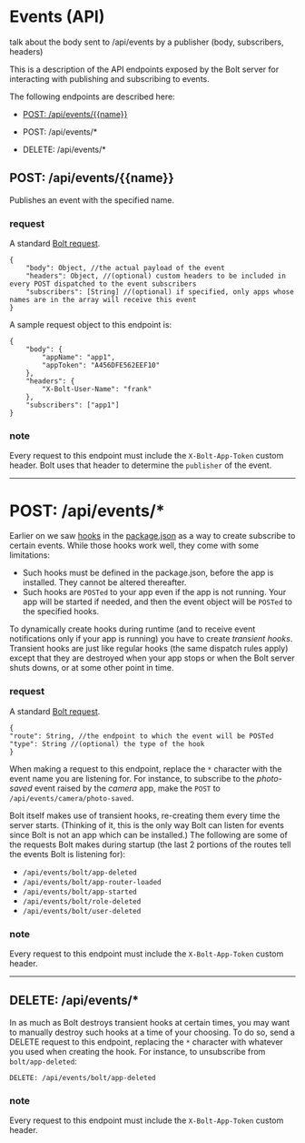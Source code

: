 # Events \(API\)

talk about the body sent to /api/events by a publisher \(body, subscribers, headers\)

This is a description of the API endpoints exposed by the Bolt server for interacting with publishing and subscribing to events.

The following endpoints are described here:

* [POST: /api/events/{{name}}](#post-apieventsname)

* POST: /api/events/\*

* DELETE: /api/events/\*

## POST: /api/events/{{name}}

Publishes an event with the specified name.

### request

A standard [Bolt request](bolt-request.md).

```
{
    "body": Object, //the actual payload of the event
    "headers": Object, //(optional) custom headers to be included in every POST dispatched to the event subscribers
    "subscribers": [String] //(optional) if specified, only apps whose names are in the array will receive this event
}
```

A sample request object to this endpoint is:

```
{
    "body": {
        "appName": "app1",
        "appToken": "A456DFE562EEF10"
    },
    "headers": {
        "X-Bolt-User-Name": "frank"
    },
    "subscribers": ["app1"]
}
```

### note

Every request to this endpoint must include the `X-Bolt-App-Token` custom header. Bolt uses that header to determine the `publisher` of the event.

---

# POST: /api/events/\*

Earlier on we saw [hooks](/hooks.md) in the [package.json](/packagejson.md) as a way to create subscribe to certain events. While those hooks work well, they come with some limitations:

* Such hooks must be defined in the package.json, before the app is installed. They cannot be altered thereafter.
* Such hooks are `POSTed` to your app even if the app is not running. Your app will be started if needed, and then the event object will be `POSTed` to the specified hooks.

To dynamically create hooks during runtime \(and to receive event notifications only if your app is running\) you have to create _transient hooks_. Transient hooks are just like regular hooks \(the same dispatch rules apply\) except that they are destroyed when your app stops or when the Bolt server shuts downs, or at some other point in time.

### request

A standard [Bolt request](bolt-request.md).

```
{
"route": String, //the endpoint to which the event will be POSTed
"type": String //(optional) the type of the hook
}
```

When making a request to this endpoint, replace the `*` character with the event name you are listening for. For instance, to subscribe to the _photo-saved_ event raised by the _camera_ app, make the `POST` to `/api/events/camera/photo-saved`.

Bolt itself makes use of transient hooks, re-creating them every time the server starts. \(Thinking of it, this is the only way Bolt can listen for events since Bolt is not an app which can be installed.\) The following are some of the requests Bolt makes during startup \(the last 2 portions of the routes tell the events Bolt is listening for\):

* `/api/events/bolt/app-deleted`
* `/api/events/bolt/app-router-loaded`
* `/api/events/bolt/app-started`
* `/api/events/bolt/role-deleted`
* `/api/events/bolt/user-deleted`

### note

Every request to this endpoint must include the `X-Bolt-App-Token` custom header.

---

## DELETE: /api/events/\*

In as much as Bolt destroys transient hooks at certain times, you may want to manually destroy such hooks at a time of your choosing. To do so, send a DELETE request to this endpoint, replacing the `*` character with whatever you used when creating the hook. For instance, to unsubscribe from `bolt/app-deleted`:

```
DELETE: /api/events/bolt/app-deleted
```

### note

Every request to this endpoint must include the `X-Bolt-App-Token` custom header.


